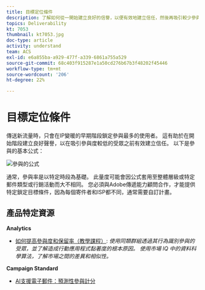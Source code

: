 ```yaml
---
title: 目標定位條件
description: 了解如何從一開始建立良好的信譽，以便有效地建立信任，然後再吸引較少參與的受眾。
topics: Deliverability
kt: 7053
thumbnail: kt7053.jpg
doc-type: article
activity: understand
team: ACS
exl-id: e6a855ba-a929-477f-a339-6861a755a529
source-git-commit: 68c403f915287e1a50cd276b67b3f48202f45446
workflow-type: tm+mt
source-wordcount: '206'
ht-degree: 22%

---
```


# 目標定位條件

傳送新流量時，只會在IP變暖的早期階段鎖定參與最多的使用者。 這有助於在開始階段建立良好聲譽，以在吸引參與度較低的受眾之前有效建立信任。 以下是參與的基本公式：

![參與的公式](../assets/formula-for-enagement.png)

通常，參與率是以特定時段為基礎。 此量度可能會因公式套用至整體層級或特定郵件類型或行銷活動而大不相同。 您必須與Adobe傳遞能力顧問合作，才能提供特定鎖定目標條件，因為每個寄件者和ISP都不同，通常需要自訂計畫。

## 產品特定資源

**Analytics**

* [如何提高參與度和保留率（教學課程）](https://experienceleague.adobe.com/docs/analytics-learn/tutorials/mobile-app-analytics/measuring-mobile-analytics/how-to-increase-engagement-and-retention-rates.html?lang=en#mobile-app-analytics): *使用同類群組透過其行為識別參與的受眾，並了解造成行動應用程式黏著度的根本原因。 使用市場 IQ 中的資料科學算法，了解市場之間的差異和相似性。*

**Campaign Standard**

* [AI支援電子郵件：預測性參與計分](https://experienceleague.adobe.com/docs/campaign-standard/using/testing-and-sending/preparing-and-testing-messages/predictive.html#predictive-scoring)
